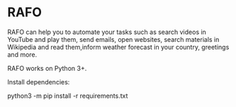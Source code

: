 # RAFO
RAFO can help you to automate your tasks such as search videos in YouTube and play them, send emails, open websites, search materials in Wikipedia and read them,inform weather forecast in your country, greetings and more.

RAFO works on Python 3+.

Install dependencies:

python3 -m pip install -r requirements.txt
